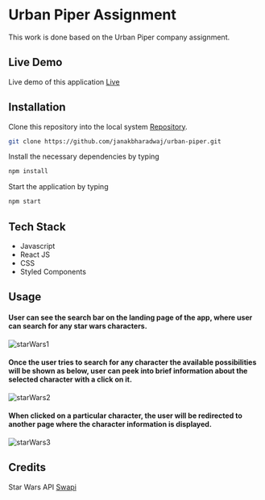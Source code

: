 # Urban Piper Assignment 

This work is done based on the Urban Piper company assignment.

## Live Demo
Live demo of this application [Live]()

## Installation

Clone this repository into the local system [Repository](https://github.com/janakbharadwaj/urban-piper.git).

```bash
git clone https://github.com/janakbharadwaj/urban-piper.git
```
Install the necessary dependencies by typing
```bash
npm install
```
Start the application by typing
```bash
npm start
```

## Tech Stack
* Javascript
* React JS
* CSS
* Styled Components

## Usage
#### User can see the search bar on the landing page of the app, where user can search for any star wars characters. 

![starWars1](https://user-images.githubusercontent.com/73184042/120080767-07b98600-c0d8-11eb-8676-39aeb22c9336.JPG)

#### Once the user tries to search for any character the available possibilities will be shown as below, user can peek into brief information about the selected character with a click on it.

![starWars2](https://user-images.githubusercontent.com/73184042/120080774-0ab47680-c0d8-11eb-97ea-3d4622aa1301.JPG)

#### When clicked on a particular character, the user will be redirected to another page where the character information is displayed.

![starWars3](https://user-images.githubusercontent.com/73184042/120080778-0d16d080-c0d8-11eb-812e-6c44f91c050f.JPG)

## Credits
Star Wars API [Swapi](https://swapi.dev/)